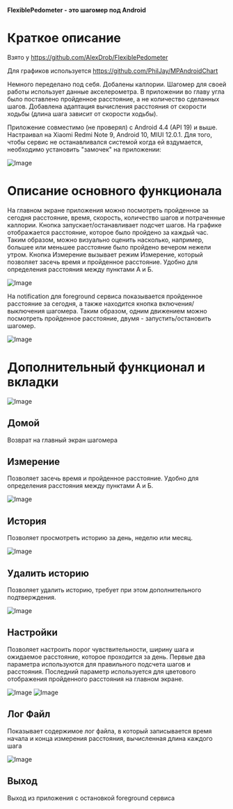 ﻿**FlexiblePedometer - это шагомер под Android**

# Краткое описание
Взято у https://github.com/AlexDrob/FlexiblePedometer

Для графиков используется https://github.com/PhilJay/MPAndroidChart


Немного переделано под себя.
Добалены каллории.
Шагомер для своей работы использует данные акселерометра. В приложении во главу угла было поставлено пройденное расстояние, а не количество сделанных шагов.
Добавлена адаптация вычисления расстояния от скорости ходьбы (длина шага зависит от скорости ходьбы).

Приложение совместимо (не проверял) с Android 4.4 (API 19) и выше.
Настраивал на Xiaomi Redmi Note 9, Android 10, MIUI 12.0.1.
Для того, чтобы сервис не останавливался системой когда ей вздумается, необходимо установить "замочек" на приложении:

![Image](/screenshots/11.jpg)

# Описание основного функционала
На главном экране приложения можно посмотреть пройденное за сегодня расстояние, время, скорость, количество шагов и потраченные каллории. Кнопка запускает/останавливает подсчет шагов. На графике отображается расстояние, которое было пройдено за каждый час. Таким образом, можно визуально оценить насколько, например, большее или меньшее расстояние было пройдено вечером нежели утром. Кнопка Измерение вызывает режим Измерение, который позволяет засечь время и пройденное расстояние. Удобно для определения расстояния между пунктами А и Б.

![Image](/screenshots/2.jpg)

На notification для foreground сервиса показывается пройденное расстояние за сегодня, а также находится кнопка включения/выключения шагомера. Таким образом, одним движением можно посмотреть пройденное расстояние, двумя - запустить/остановить шагомер.

![Image](/screenshots/3.jpg)

# Дополнительный функционал и вкладки
![Image](/screenshots/4.jpg)

## Домой 
Возврат на главный экран шагомера

## Измерение
Позволяет засечь время и пройденное расстояние. Удобно для определения расстояния между пунктами А и Б. 

![Image](/screenshots/5.jpg)

## История
Позволяет просмотреть историю за день, неделю или месяц. 

![Image](/screenshots/6.jpg)

## Удалить историю
Позволяет удалить историю, требует при этом дополнительного подтверждения.

![Image](/screenshots/7.jpg)

## Настройки
Позволяет настроить порог чувствительности, ширину шага и ожидаемое расстояние, которое проходится за день. Первые два параметра используются для правильного подсчета шагов и расстояния. Последний параметр используется для цветового отображения пройденного расстояния на главном экране.

![Image](/screenshots/8.jpg)
![Image](/screenshots/9.jpg)

## Лог Файл
Показывает содержимое лог файла, в который записывается время начала и конца измерения расстояния, вычисленная длина каждого шага

![Image](/screenshots/10.jpg)

## Выход
Выход из приложения с остановкой foreground сервиса
